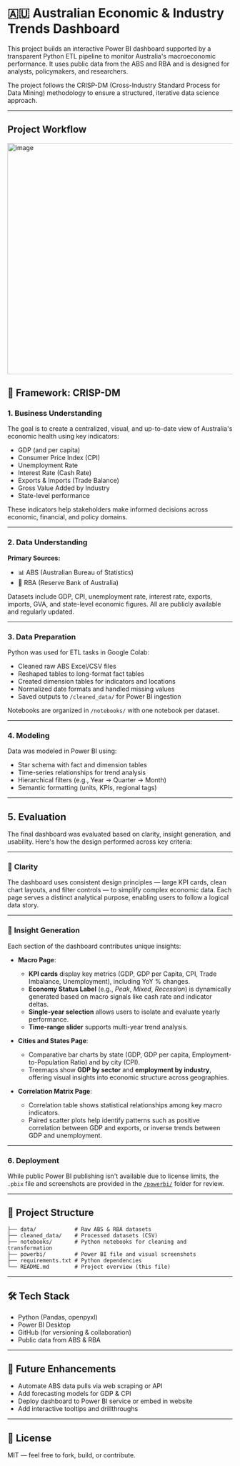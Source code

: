 
# 🇦🇺 Australian Economic & Industry Trends Dashboard

This project builds an interactive Power BI dashboard supported by a transparent Python ETL pipeline to monitor Australia's macroeconomic performance. It uses public data from the ABS and RBA and is designed for analysts, policymakers, and researchers.

The project follows the CRISP-DM (Cross-Industry Standard Process for Data Mining) methodology to ensure a structured, iterative data science approach.

---
## Project Workflow
<img width="1357" height="518" alt="image" src="https://github.com/user-attachments/assets/af5be13f-9f8b-464d-94a6-70d5ecc8256d" />

## 📌 Framework: CRISP-DM

### 1. Business Understanding

The goal is to create a centralized, visual, and up-to-date view of Australia's economic health using key indicators:
- GDP (and per capita)
- Consumer Price Index (CPI)
- Unemployment Rate
- Interest Rate (Cash Rate)
- Exports & Imports (Trade Balance)
- Gross Value Added by Industry
- State-level performance

These indicators help stakeholders make informed decisions across economic, financial, and policy domains.

---

### 2. Data Understanding

**Primary Sources:**
- 📊 ABS (Australian Bureau of Statistics)
- 🏦 RBA (Reserve Bank of Australia)

Datasets include GDP, CPI, unemployment rate, interest rate, exports, imports, GVA, and state-level economic figures. All are publicly available and regularly updated.

---

### 3. Data Preparation

Python was used for ETL tasks in Google Colab:
- Cleaned raw ABS Excel/CSV files
- Reshaped tables to long-format fact tables
- Created dimension tables for indicators and locations
- Normalized date formats and handled missing values
- Saved outputs to `/cleaned_data/` for Power BI ingestion

Notebooks are organized in `/notebooks/` with one notebook per dataset.

---

### 4. Modeling

Data was modeled in Power BI using:
- Star schema with fact and dimension tables
- Time-series relationships for trend analysis
- Hierarchical filters (e.g., Year → Quarter → Month)
- Semantic formatting (units, KPIs, regional tags)

---

##  5. Evaluation

The final dashboard was evaluated based on clarity, insight generation, and usability. Here's how the design performed across key criteria:

---

### 🔹 **Clarity**

The dashboard uses consistent design principles — large KPI cards, clean chart layouts, and filter controls — to simplify complex economic data. Each page serves a distinct analytical purpose, enabling users to follow a logical data story.

---

### 🔹 **Insight Generation**

Each section of the dashboard contributes unique insights:

- **Macro Page**:
  - **KPI cards** display key metrics (GDP, GDP per Capita, CPI, Trade Imbalance, Unemployment), including YoY % changes.
  - **Economy Status Label** (e.g., *Peak*, *Mixed*, *Recession*) is dynamically generated based on macro signals like cash rate and indicator deltas.
  - **Single-year selection** allows users to isolate and evaluate yearly performance.
  - **Time-range slider** supports multi-year trend analysis.

- **Cities and States Page**:
  - Comparative bar charts by state (GDP, GDP per capita, Employment-to-Population Ratio) and by city (CPI).
  - Treemaps show **GDP by sector** and **employment by industry**, offering visual insights into economic structure across geographies.

- **Correlation Matrix Page**:
  - Correlation table shows statistical relationships among key macro indicators.
  - Paired scatter plots help identify patterns such as positive correlation between GDP and exports, or inverse trends between GDP and unemployment.


---

### 6. Deployment

While public Power BI publishing isn't available due to license limits, the `.pbix` file and screenshots are provided in the [`/powerbi/`](./powerbi) folder for review.

---

## 📁 Project Structure

```
├── data/            # Raw ABS & RBA datasets
├── cleaned_data/    # Processed datasets (CSV)
├── notebooks/       # Python notebooks for cleaning and transformation
├── powerbi/         # Power BI file and visual screenshots
├── requirements.txt # Python dependencies
└── README.md        # Project overview (this file)
```

---

## 🛠 Tech Stack

- Python (Pandas, openpyxl)
- Power BI Desktop
- GitHub (for versioning & collaboration)
- Public data from ABS & RBA

---

## 🧠 Future Enhancements

- Automate ABS data pulls via web scraping or API
- Add forecasting models for GDP & CPI
- Deploy dashboard to Power BI service or embed in website
- Add interactive tooltips and drillthroughs

---

## 📄 License

MIT — feel free to fork, build, or contribute.



